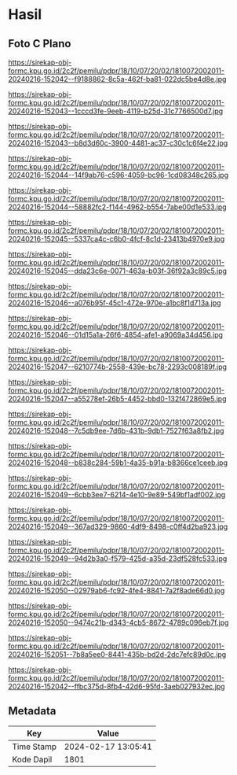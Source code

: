 # Hasil

## Foto C Plano

https://sirekap-obj-formc.kpu.go.id/2c2f/pemilu/pdpr/18/10/07/20/02/1810072002011-20240216-152042--f9188862-8c5a-462f-ba81-022dc5be4d8e.jpg

https://sirekap-obj-formc.kpu.go.id/2c2f/pemilu/pdpr/18/10/07/20/02/1810072002011-20240216-152043--1cccd3fe-9eeb-4119-b25d-31c7766500d7.jpg

https://sirekap-obj-formc.kpu.go.id/2c2f/pemilu/pdpr/18/10/07/20/02/1810072002011-20240216-152043--b8d3d60c-3900-4481-ac37-c30c1c6f4e22.jpg

https://sirekap-obj-formc.kpu.go.id/2c2f/pemilu/pdpr/18/10/07/20/02/1810072002011-20240216-152044--14f9ab76-c596-4059-bc96-1cd08348c265.jpg

https://sirekap-obj-formc.kpu.go.id/2c2f/pemilu/pdpr/18/10/07/20/02/1810072002011-20240216-152044--58882fc2-f144-4962-b554-7abe00d1e533.jpg

https://sirekap-obj-formc.kpu.go.id/2c2f/pemilu/pdpr/18/10/07/20/02/1810072002011-20240216-152045--5337ca4c-c6b0-4fcf-8c1d-23413b4970e9.jpg

https://sirekap-obj-formc.kpu.go.id/2c2f/pemilu/pdpr/18/10/07/20/02/1810072002011-20240216-152045--dda23c6e-0071-463a-b03f-36f92a3c89c5.jpg

https://sirekap-obj-formc.kpu.go.id/2c2f/pemilu/pdpr/18/10/07/20/02/1810072002011-20240216-152046--a076b95f-45c1-472e-970e-a1bc8f1d713a.jpg

https://sirekap-obj-formc.kpu.go.id/2c2f/pemilu/pdpr/18/10/07/20/02/1810072002011-20240216-152046--01d15a1a-26f6-4854-afe1-a9069a34d456.jpg

https://sirekap-obj-formc.kpu.go.id/2c2f/pemilu/pdpr/18/10/07/20/02/1810072002011-20240216-152047--6210774b-2558-439e-bc78-2293c008189f.jpg

https://sirekap-obj-formc.kpu.go.id/2c2f/pemilu/pdpr/18/10/07/20/02/1810072002011-20240216-152047--a55278ef-26b5-4452-bbd0-132f472869e5.jpg

https://sirekap-obj-formc.kpu.go.id/2c2f/pemilu/pdpr/18/10/07/20/02/1810072002011-20240216-152048--7c5db9ee-7d6b-431b-9db1-7527f63a8fb2.jpg

https://sirekap-obj-formc.kpu.go.id/2c2f/pemilu/pdpr/18/10/07/20/02/1810072002011-20240216-152048--b838c284-59b1-4a35-b91a-b8366ce1ceeb.jpg

https://sirekap-obj-formc.kpu.go.id/2c2f/pemilu/pdpr/18/10/07/20/02/1810072002011-20240216-152049--6cbb3ee7-6214-4e10-9e89-549bf1adf002.jpg

https://sirekap-obj-formc.kpu.go.id/2c2f/pemilu/pdpr/18/10/07/20/02/1810072002011-20240216-152049--367ad329-9860-4df9-8498-c0ff4d2ba923.jpg

https://sirekap-obj-formc.kpu.go.id/2c2f/pemilu/pdpr/18/10/07/20/02/1810072002011-20240216-152049--94d2b3a0-f579-425d-a35d-23df528fc533.jpg

https://sirekap-obj-formc.kpu.go.id/2c2f/pemilu/pdpr/18/10/07/20/02/1810072002011-20240216-152050--02979ab6-fc92-4fe4-8841-7a2f8ade66d0.jpg

https://sirekap-obj-formc.kpu.go.id/2c2f/pemilu/pdpr/18/10/07/20/02/1810072002011-20240216-152050--9474c21b-d343-4cb5-8672-4789c096eb7f.jpg

https://sirekap-obj-formc.kpu.go.id/2c2f/pemilu/pdpr/18/10/07/20/02/1810072002011-20240216-152051--7b8a5ee0-8441-435b-bd2d-2dc7efc89d0c.jpg

https://sirekap-obj-formc.kpu.go.id/2c2f/pemilu/pdpr/18/10/07/20/02/1810072002011-20240216-152042--ffbc375d-8fb4-42d6-95fd-3aeb027932ec.jpg


## Metadata

| Key        | Value               |
| ---------- | ------------------- |
| Time Stamp | 2024-02-17 13:05:41 |
| Kode Dapil | 1801                |



